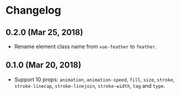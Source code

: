 # Changelog

## 0.2.0 (Mar 25, 2018)

- Rename element class name from `vue-feather` to `feather`.

## 0.1.0 (Mar 20, 2018)

- Support 10 props: `animation`, `animation-speed`, `fill`, `size`, `stroke`, `stroke-linecap`, `stroke-linejoin`, `stroke-width`, `tag` and `type`.
